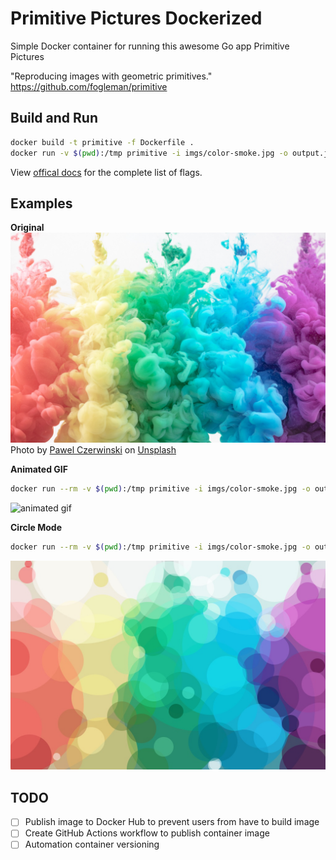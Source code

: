 # Primitive Pictures Dockerized

Simple Docker container for running this awesome Go app Primitive Pictures

"Reproducing images with geometric primitives." https://github.com/fogleman/primitive


## Build and Run

```sh
docker build -t primitive -f Dockerfile .
docker run -v $(pwd):/tmp primitive -i imgs/color-smoke.jpg -o output.jpg -n 200
```

View [offical docs](https://github.com/fogleman/primitive) for the complete list of flags.

## Examples

**Original**
![original](imgs/color-smoke.jpg)
Photo by <a href="https://unsplash.com/@pawel_czerwinski?utm_source=unsplash&utm_medium=referral&utm_content=creditCopyText">Pawel Czerwinski</a> on <a href="https://unsplash.com/wallpapers/colors?utm_source=unsplash&utm_medium=referral&utm_content=creditCopyText">Unsplash</a>


**Animated GIF**
```sh
docker run --rm -v $(pwd):/tmp primitive -i imgs/color-smoke.jpg -o out.gif -n 500 -m 8
```
![animated gif](imgs/color-smoke.gif)

**Circle Mode**
```sh
docker run --rm -v $(pwd):/tmp primitive -i imgs/color-smoke.jpg -o out.jpg -n 100 -m 4
```
![circle mode](imgs/color-smoke-circle.jpg)


## TODO
- [ ] Publish image to Docker Hub to prevent users from have to build image
- [ ] Create GitHub Actions workflow to publish container image
- [ ] Automation container versioning

